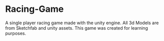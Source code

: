 # Racing-Game

A single player racing game made with the unity engine. All 3d Models are from Sketchfab and unity assets. This game was created for learning purposes.
